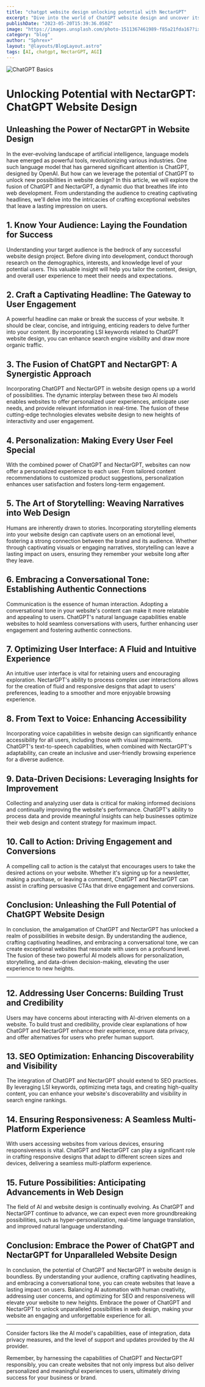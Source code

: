 ```yaml
---
title: "chatgpt website design unlocking potential with NectarGPT"
excerpt: "Dive into the world of ChatGPT website design and uncover its immense potential for unlocking captivating user experiences. Explore the power of intelligent chatbots and conversational interfaces that revolutionize customer support and engagement. Discover how personalized and customized experiences driven by ChatGPT can elevate your online presence and drive business success. Visit the provided URL to embark on a journey of innovation and transformation."
publishDate: "2023-05-20T15:39:36.050Z"
image: "https://images.unsplash.com/photo-1511367461989-f85a21fda167?ixlib=rb-4.0.3&ixid=M3wxMjA3fDB8MHxwaG90by1wYWdlfHx8fGVufDB8fHx8fA%3D%3D&auto=format&fit=crop&w=1031&q=80"
category: "blog"
author: "Sphrex+"
layout: "@layouts/BlogLayout.astro"
tags: [AI, chatgpt, NectarGPT, AGI]
---
```


<img src="https://images.unsplash.com/photo-1496458590512-56d2688442b1?ixlib=rb-4.0.3&ixid=M3wxMjA3fDB8MHxwaG90by1wYWdlfHx8fGVufDB8fHx8fA%3D%3D&auto=format&fit=crop&w=870&q=80" alt="ChatGPT Basics" />

<h1 id="unlocking-potential-with-nectargpt-chatgpt-website-design">Unlocking Potential with NectarGPT: ChatGPT Website Design</h1>
<h2 id="unleashing-the-power-of-nectargpt-in-website-design">Unleashing the Power of NectarGPT in Website Design</h2>
<p>In the ever-evolving landscape of artificial intelligence, language models have emerged as powerful tools, revolutionizing various industries. One such language model that has garnered significant attention is ChatGPT, designed by OpenAI. But how can we leverage the potential of ChatGPT to unlock new possibilities in website design? In this article, we will explore the fusion of ChatGPT and NectarGPT, a dynamic duo that breathes life into web development. From understanding the audience to creating captivating headlines, we&#39;ll delve into the intricacies of crafting exceptional websites that leave a lasting impression on users.</p>
<h2 id="1-know-your-audience-laying-the-foundation-for-success">1. Know Your Audience: Laying the Foundation for Success</h2>
<p>Understanding your target audience is the bedrock of any successful website design project. Before diving into development, conduct thorough research on the demographics, interests, and knowledge level of your potential users. This valuable insight will help you tailor the content, design, and overall user experience to meet their needs and expectations.</p>
<h2 id="2-craft-a-captivating-headline-the-gateway-to-user-engagement">2. Craft a Captivating Headline: The Gateway to User Engagement</h2>
<p>A powerful headline can make or break the success of your website. It should be clear, concise, and intriguing, enticing readers to delve further into your content. By incorporating LSI keywords related to ChatGPT website design, you can enhance search engine visibility and draw more organic traffic.</p>
<h2 id="3-the-fusion-of-chatgpt-and-nectargpt-a-synergistic-approach">3. The Fusion of ChatGPT and NectarGPT: A Synergistic Approach</h2>
<p>Incorporating ChatGPT and NectarGPT in website design opens up a world of possibilities. The dynamic interplay between these two AI models enables websites to offer personalized user experiences, anticipate user needs, and provide relevant information in real-time. The fusion of these cutting-edge technologies elevates website design to new heights of interactivity and user engagement.</p>
<h2 id="4-personalization-making-every-user-feel-special">4. Personalization: Making Every User Feel Special</h2>
<p>With the combined power of ChatGPT and NectarGPT, websites can now offer a personalized experience to each user. From tailored content recommendations to customized product suggestions, personalization enhances user satisfaction and fosters long-term engagement.</p>
<h2 id="5-the-art-of-storytelling-weaving-narratives-into-web-design">5. The Art of Storytelling: Weaving Narratives into Web Design</h2>
<p>Humans are inherently drawn to stories. Incorporating storytelling elements into your website design can captivate users on an emotional level, fostering a strong connection between the brand and its audience. Whether through captivating visuals or engaging narratives, storytelling can leave a lasting impact on users, ensuring they remember your website long after they leave.</p>
<h2 id="6-embracing-a-conversational-tone-establishing-authentic-connections">6. Embracing a Conversational Tone: Establishing Authentic Connections</h2>
<p>Communication is the essence of human interaction. Adopting a conversational tone in your website&#39;s content can make it more relatable and appealing to users. ChatGPT&#39;s natural language capabilities enable websites to hold seamless conversations with users, further enhancing user engagement and fostering authentic connections.</p>
<h2 id="7-optimizing-user-interface-a-fluid-and-intuitive-experience">7. Optimizing User Interface: A Fluid and Intuitive Experience</h2>
<p>An intuitive user interface is vital for retaining users and encouraging exploration. NectarGPT&#39;s ability to process complex user interactions allows for the creation of fluid and responsive designs that adapt to users&#39; preferences, leading to a smoother and more enjoyable browsing experience.</p>
<h2 id="8-from-text-to-voice-enhancing-accessibility">8. From Text to Voice: Enhancing Accessibility</h2>
<p>Incorporating voice capabilities in website design can significantly enhance accessibility for all users, including those with visual impairments. ChatGPT&#39;s text-to-speech capabilities, when combined with NectarGPT&#39;s adaptability, can create an inclusive and user-friendly browsing experience for a diverse audience.</p>
<h2 id="9-data-driven-decisions-leveraging-insights-for-improvement">9. Data-Driven Decisions: Leveraging Insights for Improvement</h2>
<p>Collecting and analyzing user data is critical for making informed decisions and continually improving the website&#39;s performance. ChatGPT&#39;s ability to process data and provide meaningful insights can help businesses optimize their web design and content strategy for maximum impact.</p>
<h2 id="10-call-to-action-driving-engagement-and-conversions">10. Call to Action: Driving Engagement and Conversions</h2>
<p>A compelling call to action is the catalyst that encourages users to take the desired actions on your website. Whether it&#39;s signing up for a newsletter, making a purchase, or leaving a comment, ChatGPT and NectarGPT can assist in crafting persuasive CTAs that drive engagement and conversions.</p>
<h2 id="conclusion-unleashing-the-full-potential-of-chatgpt-website-design">Conclusion: Unleashing the Full Potential of ChatGPT Website Design</h2>
<p>In conclusion, the amalgamation of ChatGPT and NectarGPT has unlocked a realm of possibilities in website design. By understanding the audience, crafting captivating headlines, and embracing a conversational tone, we can create exceptional websites that resonate with users on a profound level. The fusion of these two powerful AI models allows for personalization, storytelling, and data-driven decision-making, elevating the user experience to new heights.</p>
<hr>

<h2 id="12-addressing-user-concerns-building-trust-and-credibility">12. Addressing User Concerns: Building Trust and Credibility</h2>
<p>Users may have concerns about interacting with AI-driven elements on a website. To build trust and credibility, provide clear explanations of how ChatGPT and NectarGPT enhance their experience, ensure data privacy, and offer alternatives for users who prefer human support.</p>
<h2 id="13-seo-optimization-enhancing-discoverability-and-visibility">13. SEO Optimization: Enhancing Discoverability and Visibility</h2>
<p>The integration of ChatGPT and NectarGPT should extend to SEO practices. By leveraging LSI keywords, optimizing meta tags, and creating high-quality content, you can enhance your website&#39;s discoverability and visibility in search engine rankings.</p>
<h2 id="14-ensuring-responsiveness-a-seamless-multi-platform-experience">14. Ensuring Responsiveness: A Seamless Multi-Platform Experience</h2>
<p>With users accessing websites from various devices, ensuring responsiveness is vital. ChatGPT and NectarGPT can play a significant role in crafting responsive designs that adapt to different screen sizes and devices, delivering a seamless multi-platform experience.</p>
<h2 id="15-future-possibilities-anticipating-advancements-in-web-design">15. Future Possibilities: Anticipating Advancements in Web Design</h2>
<p>The field of AI and website design is continually evolving. As ChatGPT and NectarGPT continue to advance, we can expect even more groundbreaking possibilities, such as hyper-personalization, real-time language translation, and improved natural language understanding.</p>
<h2 id="conclusion-embrace-the-power-of-chatgpt-and-nectargpt-for-unparalleled-website-design">Conclusion: Embrace the Power of ChatGPT and NectarGPT for Unparalleled Website Design</h2>
<p>In conclusion, the potential of ChatGPT and NectarGPT in website design is boundless. By understanding your audience, crafting captivating headlines, and embracing a conversational tone, you can create websites that leave a lasting impact on users. Balancing AI automation with human creativity, addressing user concerns, and optimizing for SEO and responsiveness will elevate your website to new heights. Embrace the power of ChatGPT and NectarGPT to unlock unparalleled possibilities in web design, making your website an engaging and unforgettable experience for all.</p>
<hr>

<p>Consider factors like the AI model&#39;s capabilities, ease of integration, data privacy measures, and the level of support and updates provided by the AI provider.</p>
<p>Remember, by harnessing the capabilities of ChatGPT and NectarGPT responsibly, you can create websites that not only impress but also deliver personalized and meaningful experiences to users, ultimately driving success for your business or brand.</p>
